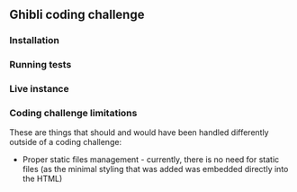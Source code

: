 ## Ghibli coding challenge

### Installation

### Running tests

### Live instance


### Coding challenge limitations
These are things that should and would have been handled differently outside of a coding challenge:

* Proper static files management - currently, there is no need for static files (as the minimal styling that was added was embedded directly into the HTML)